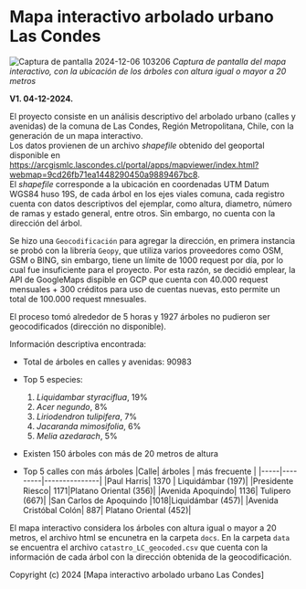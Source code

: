 # Mapa interactivo arbolado urbano Las Condes

![Captura de pantalla 2024-12-06 103206](https://github.com/user-attachments/assets/5254fe0b-f27b-4994-b5b9-68bdfe947d96)
*Captura de pantalla del mapa interactivo, con la ubicación de los árboles con altura igual o mayor a 20 metros*

**V1. 04-12-2024.**  

El proyecto consiste en un análisis descriptivo del arbolado urbano (calles y avenidas) de la comuna de Las Condes, Región Metropolitana, Chile, con la generación de un mapa interactivo.  
Los datos provienen de un archivo _shapefile_ obtenido del geoportal disponible en https://arcgismlc.lascondes.cl/portal/apps/mapviewer/index.html?webmap=9cd26fb71ea1448290450a9889467bc8.  
El _shapefile_ corresponde a la ubicación en coordenadas UTM Datum WGS84 huso 19S, de cada árbol en los ejes viales comuna, cada registro cuenta con datos descriptivos del ejemplar, como altura, diametro, número de ramas y estado general, entre otros. Sin embargo, no cuenta con la dirección del árbol.  

Se hizo una `Geocodificación` para agregar la dirección, en primera instancia se probó con la librería `Geopy`, que utiliza varios proveedores como OSM, GSM o BING, sin embargo, tiene un límite de 1000 request por día, por lo cual fue insuficiente para el proyecto. Por esta razón, se decidió emplear, la API de GoogleMaps dispible en GCP que cuenta con 40.000 request mensuales + 300 créditos para uso de cuentas nuevas, esto permite un total de 100.000 request mnesuales.  

El proceso tomó alrededor de 5 horas y 1927 árboles no pudieron ser geocodificados (dirección no disponible).

Información descriptiva encontrada:
* Total de árboles en calles y avenidas: 90983
* Top 5 especies:
  1. *Liquidambar styraciflua*, 19%
  2. *Acer negundo*, 8%
  3. *Liriodendron tulipifera*, 7%
  4. *Jacaranda mimosifolia*, 6%
  5. *Melia azedarach*, 5%
* Existen 150 árboles con más de 20 metros de altura  

* Top 5 calles con más árboles
  |Calle| árboles | más frecuente |
  |-----|---------|---------------|
  |Paul Harris| 1370 | Liquidámbar (197)|
  |Presidente Riesco|	1171|Platano Oriental	(356)|
  |Avenida Apoquindo|	1136|	Tulipero	(667)|
  |San Carlos de Apoquindo |1018|Liquidámbar	(457)|
  |Avenida Cristóbal Colón|	887|	Platano Oriental	(452)|  

El mapa interactivo considera los árboles con altura igual o mayor a 20 metros, el archivo html se encunetra en la carpeta `docs`. En la carpeta `data` se encuentra el archivo `catastro_LC_geocoded.csv` que cuenta con la información de cada árbol con la dirección obtenida de la geocodificación.

Copyright (c) 2024 [Mapa interactivo arbolado urbano Las Condes]


